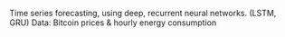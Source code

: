 Time series forecasting, using deep, recurrent neural networks. (LSTM, GRU)
Data: Bitcoin prices & hourly energy consumption
